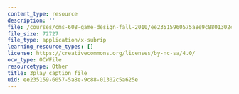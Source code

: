 ```yaml
---
content_type: resource
description: ''
file: /courses/cms-608-game-design-fall-2010/ee23515960575a8e9c8801302c5a625e_68555.vtt
file_size: 72727
file_type: application/x-subrip
learning_resource_types: []
license: https://creativecommons.org/licenses/by-nc-sa/4.0/
ocw_type: OCWFile
resourcetype: Other
title: 3play caption file
uid: ee235159-6057-5a8e-9c88-01302c5a625e
---
```

